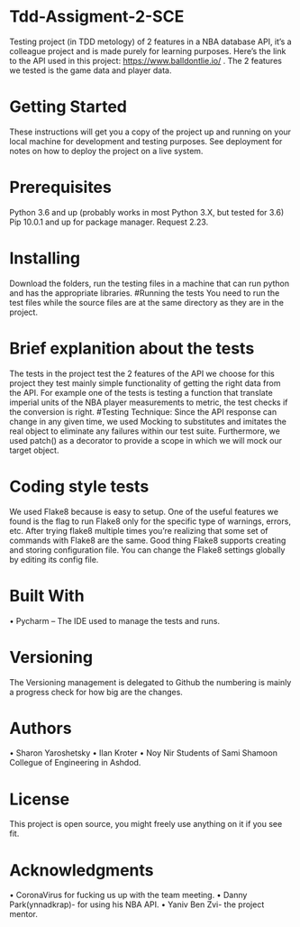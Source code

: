 # Tdd-Assigment-2-SCE

Testing project (in TDD metology) of 2 features in a NBA database API, it’s a colleague project and is made purely for learning purposes.
Here’s the link to the API used in this project: https://www.balldontlie.io/ .
The 2 features we tested is the game data and player data.
# Getting Started
These instructions will get you a copy of the project up and running on your local machine for development and testing purposes. See deployment for notes on how to deploy the project on a live system.
# Prerequisites
Python 3.6 and up (probably works in most Python 3.X, but tested for 3.6)
Pip 10.0.1 and up for package manager.
Request 2.23.
# Installing
Download the folders, run the testing files in a machine that can run python and has the appropriate libraries.
#Running the tests
You need to run the test files while the source files are at the same directory as they are in the project.
# Brief explanition about the tests
The tests in the project test the 2 features of the API we choose for this project they test mainly simple functionality of getting the right data from the API.
For example one of the tests is testing a function that translate imperial units of the NBA player measurements to metric, the test checks if the conversion is right.
#Testing Technique:
Since the API response can change in any given time, we used Mocking to substitutes and imitates the real object to eliminate any failures within our test suite.
Furthermore,  we used patch() as a decorator to provide a scope in which we will mock our target object.

# Coding style tests
We used Flake8 because is easy to setup.
One of the useful features we found is the flag to run Flake8 only for the specific type of warnings, errors, etc.
After trying flake8 multiple times you’re realizing that some set of commands with Flake8 are the same. Good thing Flake8 supports creating and storing configuration file. You can change the Flake8 settings globally by editing its config file.

# Built With
•	Pycharm – The IDE used to manage the tests and runs.
# Versioning
The Versioning management is delegated to Github the numbering is mainly a progress check for how big are the changes.
# Authors
•	Sharon Yaroshetsky 
•	Ilan Kroter 
•	Noy Nir 
Students of Sami Shamoon Collegue of Engineering in Ashdod.
# License
This project is open source, you might freely use anything on it if you see fit.
# Acknowledgments
•	CoronaVirus for fucking us up with the team meeting.
•	Danny Park(ynnadkrap)- for using his NBA API.
•	Yaniv Ben Zvi- the project mentor.

